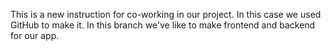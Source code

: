 This is a new instruction for co-working in our project.
In this case we used GitHub to make it.
In this branch we've like to make frontend and backend for our app.
